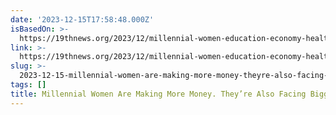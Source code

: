 ```yaml
---
date: '2023-12-15T17:58:48.000Z'
isBasedOn: >-
  https://19thnews.org/2023/12/millennial-women-education-economy-health-threats/?utm_source=pocket-newtab-en-us
link: >-
  https://19thnews.org/2023/12/millennial-women-education-economy-health-threats/?utm_source=pocket-newtab-en-us
slug: >-
  2023-12-15-millennial-women-are-making-more-money-theyre-also-facing-bigger-health-t
tags: []
title: Millennial Women Are Making More Money. They’re Also Facing Bigger Health T
---
```


